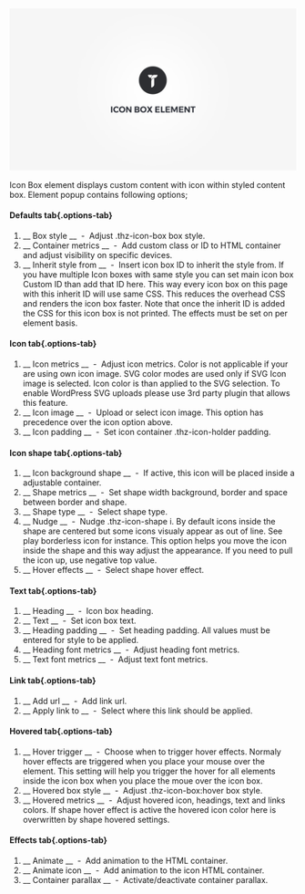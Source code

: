 <div class="thz-doc-image max">
<a class="thz-lightbox mfp-iframe" href="https://vimeo.com/302177304" data-mfp-title="Creatus WordPress Theme Icon Box Element" data-modal-size="large">
	<img src="../../docs-media/splash-icon-box-element.jpg" alt="Creatus WordPress Theme Icon Box Element" />
</a>
</div>

Icon Box element displays custom content with icon within styled content box. Element popup contains following options;

#### Defaults tab{.options-tab}
1. __ Box style __ &nbsp;-&nbsp; Adjust .thz-icon-box box style.
1. __ Container metrics __ &nbsp;-&nbsp; Add custom class or ID to HTML container and adjust visibility on specific devices.
1. __ Inherit style from __ &nbsp;-&nbsp; Insert icon box ID to inherit the style from. If you have multiple Icon boxes with same style you can set main icon box Custom ID than add that ID here. This way every icon box on this page with this inherit ID will use same CSS. This reduces the overhead CSS and renders the icon box faster. Note that once the inherit ID is added the CSS for this icon box is not printed. The effects must be set on per element basis.

#### Icon tab{.options-tab}
1. __ Icon metrics __ &nbsp;-&nbsp; Adjust icon metrics. Color is not applicable if your are using own icon image. SVG color modes are used only if SVG Icon image is selected. Icon color is than applied to the SVG selection. To enable WordPress SVG uploads please use 3rd party plugin that allows this feature.
1. __ Icon image __ &nbsp;-&nbsp; Upload or select icon image. This option has precedence over the icon option above.
1. __ Icon padding __ &nbsp;-&nbsp; Set icon container .thz-icon-holder padding.

#### Icon shape tab{.options-tab}
1. __ Icon background shape __ &nbsp;-&nbsp; If active, this icon will be placed inside a adjustable container.
1. __ Shape metrics __ &nbsp;-&nbsp; Set shape width background, border and space between border and shape.
1. __ Shape type __ &nbsp;-&nbsp; Select shape type.	
1. __ Nudge __ &nbsp;-&nbsp; Nudge .thz-icon-shape i. By default icons inside the shape are centered but some icons visualy appear as out of line. See play borderless icon for instance. This option helps you move the icon inside the shape and this way adjust the appearance. If you need to pull the icon up, use negative top value.
1. __ Hover effects __ &nbsp;-&nbsp; Select shape hover effect.

#### Text tab{.options-tab}
1. __ Heading __ &nbsp;-&nbsp; Icon box heading.
1. __ Text __ &nbsp;-&nbsp; Set icon box text.
1. __ Heading padding __ &nbsp;-&nbsp; Set heading padding. All values must be entered for style to be applied.
1. __ Heading font metrics __ &nbsp;-&nbsp; Adjust heading font metrics.
1. __ Text font metrics __ &nbsp;-&nbsp; Adjust text font metrics.

#### Link tab{.options-tab}
1. __ Add url __ &nbsp;-&nbsp; Add link url.
1. __ Apply link to __ &nbsp;-&nbsp; Select where this link should be applied.

#### Hovered tab{.options-tab}
1. __ Hover trigger __ &nbsp;-&nbsp; Choose when to trigger hover effects. Normaly hover effects are triggered when you place your mouse over the element. This setting will help you trigger the hover for all elements inside the icon box when you place the moue over the icon box.
1. __ Hovered box style __ &nbsp;-&nbsp; Adjust .thz-icon-box:hover box style.
1. __ Hovered metrics __ &nbsp;-&nbsp; Adjust hovered icon, headings, text and links colors. If shape hover effect is active the hovered icon color here is overwritten by shape hovered settings.

#### Effects tab{.options-tab}
1. __ Animate __ &nbsp;-&nbsp; Add animation to the HTML container.
1. __ Animate icon __ &nbsp;-&nbsp; Add animation to the icon HTML container.
1. __ Container parallax __ &nbsp;-&nbsp; Activate/deactivate container parallax.